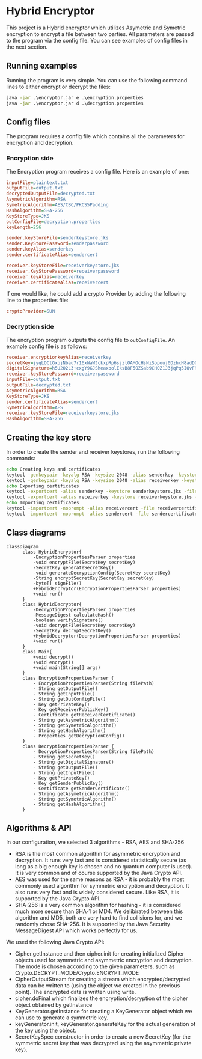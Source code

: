 # Hybrid Encryptor
This project is a Hybrid encryptor which utilizes Asymetric and Symetric encryption to encrypt a file between two parties.
All parameters are passed to the program via the config file. You can see examples of config files in the next section.
## Running examples
Running the program is very simple. You can use the following command lines to either encrypt or decrypt the files:
```cmd
java -jar .\encryptor.jar e .\encryption.properties
java -jar .\encryptor.jar d .\decryption.properties
```
## Config files
The program requires a config file which contains all the parameters for encryption and decryption.
### Encryption side
The Encryption program receives a config file. Here is an example of one:
```ini
inputFile=plaintext.txt
outputFile=output.txt
decryptedOutputFile=decrypted.txt
AsymetricAlgorithm=RSA
SymetricAlgorithm=AES/CBC/PKCS5Padding
HashAlgorithm=SHA-256
KeyStoreType=JKS
outConfigFile=decryption.properties
keyLength=256

sender.keyStoreFile=senderkeystore.jks
sender.KeyStorePassword=senderpassword
sender.keyAlias=senderkey
sender.certificateAlias=sendercert

receiver.keyStoreFile=receiverkeystore.jks
receiver.KeyStorePassword=receiverpassword
receiver.keyAlias=receiverkey
receiver.certificateAlias=receivercert
```
If one would like, he could add a crypto Provider by adding the following line to the properties file:
```ini
cryptoProvider=SUN
```
### Decryption side
The encryption program outputs the config file to `outConfigFile`. An example config file is as follows:
```ini
receiver.encryptionkeyAlias=receiverkey
secretKey=jyqLOCtGxpjNbau7r16xWaWJckxpRp6sjzlOAMOcHsNiSopouj0DzhxH8adDQJo1op2gQqva3uAHgFXiGQDipa56XKFKU1WC+1rSaVihI4I1tY68HDOok2J8B78bbs2qC3x4NaXBRXf4uLPfp5jDp4bC1vfykTDr3527mHEudGdy7nZm0uzGxQ3cUwI236otk8nPnqRzWLHdzFjNZWbfhWAKfdJdPy9EfQumyx1vHn+KbO97J5mNkDKR8vGwiw78cdOrm4WKXJ1TXlKvIb50Twn8zPZnqWtPVKfNO4DjnJTTCaopQe9zHKP5GlYvfBVnrCEw5UO/nfAvmQuLQw14gA\=\=
digitalSignature=h5U2O2L3+cxgY9GJSheaxbolEksB8F5OZSab9CHQZ1J3jqPq5IQvFNL4fHUZrOXYWRay36fr38P1+SGH1XaMwOlZ2LS8Q1T+HyfxqKLh0HzpouZJoMqHPqwY03kgO44BHQjN/5xcD8znAc2yPCNhlM4+v/BM5/fgy0zZCNzMj0mScdkMahtewbxgeWYJ7KDyCGqjJuSe1g0hg16stAnKYsZ6Exl591FgmrxRxbgDMCRTCXDUMkH8OsGPBKtmR8e5kwsLRuqS8uhhAFL67ia6/PElHC84+qsNoQ2KaL1OYcFhh82ejonP2lc7WXqvE9ZNkXNTkS2w5P6f88YrTIebcQ\=\=
receiver.keyStorePassword=receiverpassword
inputFile=output.txt
outputFile=decrypted.txt
AsymetricAlgorithm=RSA
KeyStoreType=JKS
sender.certificateAlias=sendercert
SymetricAlgorithm=AES
receiver.keyStoreFile=receiverkeystore.jks
HashAlgorithm=SHA-256
```

## Creating the key store
In order to create the sender and receiver keystores, run the following commands:
```sh
echo Creating keys and certificates
keytool -genkeypair -keyalg RSA -keysize 2048 -alias senderkey -keystore senderkeystore.jks -storepass senderpassword -keypass senderpassword -storetype JKS -dname "CN=Sender, OU=My Org, O=My Org, L=My City, S=My State, C=US"
keytool -genkeypair -keyalg RSA -keysize 2048 -alias receiverkey -keystore receiverkeystore.jks -storepass receiverpassword -keypass receiverpassword  -storetype JKS -dname "CN=Receiver, OU=My Org, O=My Org, L=My City, S=My State, C=US"
echo Exporting certificates
keytool -exportcert -alias senderkey -keystore senderkeystore.jks -file sendercertificate.crt -storepass senderpassword
keytool -exportcert -alias receiverkey -keystore receiverkeystore.jks -file receivercertificate.crt -storepass receiverpassword
echo Importing certificates
keytool -importcert -noprompt -alias receivercert -file receivercertificate.crt -keystore senderkeystore.jks -storepass senderpassword
keytool -importcert -noprompt -alias sendercert -file sendercertificate.crt -keystore receiverkeystore.jks -storepass receiverpassword
```

## Class diagrams
```mermaid
classDiagram
      class HybridEncryptor{
          -EncryptionPropertiesParser properties
          -void encryptFile(SecretKey secretKey) 
          -SecretKey generateSecretKey()
          -void generateDecryptionConfig(SecretKey secretKey)
          -String encryptSecretKey(SecretKey secretKey)
          -byte[] signFile()
          +HybridEncryptor(EncryptionPropertiesParser properties)
          +void run()
      }
      class HybridDecryptor{
          -DecryptionPropertiesParser properties
          -MessageDigest calculateHash()
          -boolean verifySignature()
          -void decryptFile(SecretKey secretKey)
          -SecretKey decryptSecretKey()
          +HybridDecryptor(DecryptionPropertiesParser properties)
          +void run()
      }
      class Main{
          +void decrypt()
          +void encrypt()
          +void main(String[] args) 
      }
      class EncryptionPropertiesParser {
          - EncryptionPropertiesParser(String filePath)
          - String getOutputFile()
          - String getInputFile()
          - String getOutConfigFile()
          - Key getPrivateKey()
          - Key getReceiverPublicKey()
          - Certificate getReceiverCertificate()
          - String getAsymetricAlgorithm()
          - String getSymetricAlgorithm()
          - String getHashAlgorithm()
          - Properties getDecryptionConfig()
      }
      class DecryptionPropertiesParser {
          - DecryptionPropertiesParser(String filePath)
          - String getSecretKey()
          - String getDigitalSignature()
          - String getOutputFile()
          - String getInputFile()
          - Key getPrivateKey()
          - Key getSenderPublicKey()
          - Certificate getSenderCertificate()
          - String getAsymetricAlgorithm()
          - String getSymetricAlgorithm()
          - String getHashAlgorithm()
      }
```

## Algorithms & API
In our configuration, we selected 3 algorithms - RSA, AES and SHA-256
- RSA is the most common algorithm for asymmetric encryption and decryption. It runs very fast and is considered statistically secure (as long as a big enough key is chosen and no quantum computer is used). It is very common and of course supported by the Java Crypto API.
- AES was used for the same reasons as RSA - it is probably the most commonly used algorithm for symmetric encryption and decryption. It also runs very fast and is widely considered secure. Like RSA, it is supported by the Java Crypto API.
- SHA-256 is a very common algorithm for hashing - it is considered much more secure than SHA-1 or MD4. We delibirated between this algorithm and MD5, both are very hard to find collisions for, and we randomly chose SHA-256. It is supported by the Java Security MessageDigest API which works perfectly for us.

We used the following Java Crypto API:
- Cipher.getInstance and then cipher.init for creating initialized Cipher objects used for symmetric and asymmetric encryption and decryption. The mode is chosen according to the given parameters, such as Crypto.DECRYPT_MODE/Crypto.ENCRYPT_MODE
- CipherOutputStream for creating a stream which encrypted/decrypted data can be written to (using the object we created in the previous point). The encrypted data is written using write.
- cipher.doFinal which finalizes the encryption/decryption of the cipher object obtained by getInstance
- KeyGenerator.getInstance for creating a KeyGenerator object which we can use to generate a symmetric key.
- keyGenerator.init, keyGenerator.generateKey for the actual generation of the key using the object.
- SecretKeySpec constructor in order to create a new SecretKey (for the symmetric secret key that was decrypted using the asymmetric private key).
